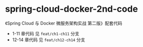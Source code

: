 # spring-cloud-docker-2nd-code

《Spring Cloud 与 Docker 微服务架构实战 第二版》配套代码

- 1-11 章代码 见 `feat/ch1-ch11` 分支
- 12-14 章代码 见 `feat/ch12-ch14` 分支
